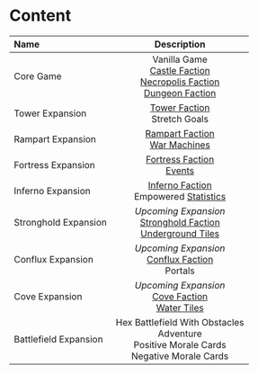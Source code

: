 # Content

| Name | Description |
| :--- | :---: |
| Core Game | Vanilla Game<br>[Castle Faction](factions.md#castle)<br>[Necropolis Faction](factions.md#necropolis)<br>[Dungeon Faction](factions.md#dungeon) |
| Tower Expansion | [Tower Faction](factions.md#tower)<br>Stretch Goals |
| Rampart Expansion | [Rampart Faction](factions.md#rampart)<br>[War Machines](war_machines.md) |
| Fortress Expansion | [Fortress Faction](factions.md#fortress)<br>[Events](events.md) |
| Inferno Expansion | [Inferno Faction](factions.md#inferno)<br>Empowered [Statistics](statistics.md) |
| Stronghold Expansion | *Upcoming Expansion*<br>[Stronghold Faction](factions.md#stronghold)<br>[Underground Tiles](tiles.md#underground) |
| Conflux Expansion | *Upcoming Expansion*<br>[Conflux Faction](factions.md#conflux)<br>Portals |
| Cove Expansion | *Upcoming Expansion*<br>[Cove Faction](factions.md#cove)<br>[Water Tiles](tiles.md#water) |
| Battlefield Expansion | Hex Battlefield With Obstacles<br>Adventure<br>Positive Morale Cards<br>Negative Morale Cards |